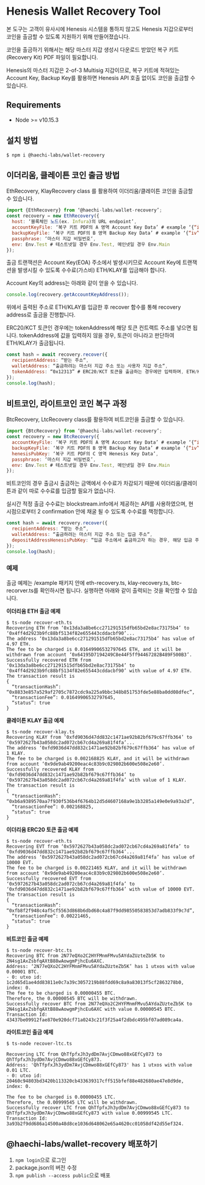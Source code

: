 # Henesis Wallet Recovery Tool
 본 도구는 고객이 유사시에 Henesis 시스템을 통하지 않고도 Henesis 지갑으로부터 코인을 출금할 수 있도록 지원하기 위해 만들어졌습니다.
 
 코인을 출금하기 위해서는 해당 마스터 지갑 생성시 다운로드 받았던 복구 키트(Recovery Kit) PDF 파일이 필요합니다.
 
 Henesis의 마스터 지갑은 2-of-3 Multisig 지갑이므로, 복구 키트에 적혀있는 Account Key, Backup Key를 활용하면 Henesis API 호출 없이도 코인을 출금할 수 있습니다.
 
## Requirements
- Node >= v10.15.3

## 설치 방법
```shell
$ npm i @haechi-labs/wallet-recovery
```

## 이더리움, 클레이튼 코인 출금 방법
EthRecovery, KlayRecovery class 를 활용하여 이더리움/클레이튼 코인을 출금할 수 있습니다.
```javascript
import {EthRecovery} from ‘@haechi-labs/wallet-recovery’;
const recovery = new EthRecovery({
  host: ‘블록체인 노드(ex. Infura)의 URL endpoint’,
  accountKeyFile: ‘복구 키트 PDF의 A 영역 Account Key Data’ # example ‘{“iv”:“4cAzFHxoTs3r2dP9kFTtyw==“,”v”:1,“iter”:10000,“ks”:256,“ts”:64,“mode”:“ccm”,“adata”:“”,“cipher”:“aes”,“salt”:“lc+7qEzXcDM=“,”ct”:“x6Mbt9paLIV/pwZFSGxRNSx+zZOBu8euRieMeW2+ZGs8n/AaT9FI+1b519Otogbm3Zo4pM/aeNBrBg2rP97AfOJO8Ngob+9gY4g=“}’
  backupKeyFile: ‘복구 키트 PDF의 B 영역 Backup Key Data’ # example ‘{“iv”:“UdhntWT/HWXrn8ctyQZHCw==“,”v”:1,“iter”:10000,“ks”:256,“ts”:64,“mode”:“ccm”,“adata”:“”,“cipher”:“aes”,“salt”:“cvy5+5YIiLU=“,”ct”:“Pcg9r2hfgUWblPm/6s9gqITHNuv5hYcVIJJfjeDYIJWpSUCIB9JstJ5bRPWux2qCoWNWlZhoCh9vBlXwMtwnx/kFtZmfxmjCiwc=“}’
  passphrase: ‘마스터 지갑 비밀번호‘,
  env: Env.Test # 테스트넷일 경우 Env.Test, 메인넷일 경우 Env.Main
});
```
출금 트랜잭션은 Account Key(EOA) 주소에서 발생시키므로 Account Key에 트랜잭션을 발생시킬 수 있도록 수수료(가스비) ETH/KLAY를 입금해야 합니다.

Account Key의 address는 아래와 같이 얻을 수 있습니다.
```javascript
console.log(recovery.getAccountKeyAddress());
```
위에서 출력된 주소로 ETH/KLAY를 입금한 후 recover 함수를 통해 recovery address로 출금을 진행합니다.

ERC20/KCT 토큰인 경우에는 tokenAddress에 해당 토큰 컨트랙트 주소를 넣으면 됩니다. tokenAddress에 값을 입력하지 않을 경우, 토큰이 아니라고 판단하여 ETH/KLAY가 출금됩니다.
```javascript
const hash = await recovery.recover({
  recipientAddress: “받는 주소“,
  walletAddress: “출금하려는 마스터 지갑 주소 또는 사용자 지갑 주소“,
  tokenAddress: “0x12313” # ERC20/KCT 토큰을 출금하는 경우에만 입력하며, ETH/KLAY를 출금하는 경우에는 생략
});
console.log(hash);
```

## 비트코인, 라이트코인 코인 복구 과정
BtcRecovery, LtcRecovery class를 활용하여 비트코인을 출금할 수 있습니다.
```javascript
import {BtcRecovery} from ‘@haechi-labs/wallet-recovery’;
const recovery = new BtcRecovery({
  accountKeyFile: ‘복구 키트 PDF의 A 영역 Account Key Data’ # example ‘{“iv”:“4cAzFHxoTs3r2dP9kFTtyw==“,”v”:1,“iter”:10000,“ks”:256,“ts”:64,“mode”:“ccm”,“adata”:“”,“cipher”:“aes”,“salt”:“lc+7qEzXcDM=“,”ct”:“x6Mbt9paLIV/pwZFSGxRNSx+zZOBu8euRieMeW2+ZGs8n/AaT9FI+1b519Otogbm3Zo4pM/aeNBrBg2rP97AfOJO8Ngob+9gY4g=“}’
  backupKeyFile: ‘복구 키트 PDF의 B 영역 Backup Key Data’ # example ‘{“iv”:“UdhntWT/HWXrn8ctyQZHCw==“,”v”:1,“iter”:10000,“ks”:256,“ts”:64,“mode”:“ccm”,“adata”:“”,“cipher”:“aes”,“salt”:“cvy5+5YIiLU=“,”ct”:“Pcg9r2hfgUWblPm/6s9gqITHNuv5hYcVIJJfjeDYIJWpSUCIB9JstJ5bRPWux2qCoWNWlZhoCh9vBlXwMtwnx/kFtZmfxmjCiwc=“}’
  henesisPubKey: ‘복구 키트 PDF의 C 영역 Henesis Key Data’,
  passphrase: ‘마스터 지갑 비밀번호’,
  env: Env.Test # 테스트넷일 경우 Env.Test, 메인넷일 경우 Env.Main
});
```
비트코인의 경우 출금시 출금하는 금액에서 수수료가 차감되기 때문에 이더리움/클레이튼과 같이 따로 수수료를 입금할 필요가 없습니다.

실시간 적정 출금 수수료는 blockstream.info에서 제공하는 API를 사용하였으며, 현 시점으로부터 2 confirmation 안에 채굴 될 수 있도록 수수료를 책정합니다.
```javascript
const hash = await recovery.recover({
  recipientAddress: “받는 주소“,
  walletAddress: “출금하려는 마스터 지갑 주소 또는 입금 주소“,
  depositAddressHenesisPubKey: “입금 주소에서 출금하고자 하는 경우, 해당 입금 주소의 Henesis Key Pub Key” # 평소 Henesis API를 통해 입금 주소 생성/조회시 응답으로 온 값을 저장해두었어야 합니다. (이 부분은 추후 개선하고자 합니다.)
});
console.log(hash);
```

### 예제
출금 예제는 /example 패키지 안에 eth-recovery.ts, klay-recovery.ts, btc-recorver.ts를 확인하시면 됩니다. 실행하면 아래와 같이 출력되는 것을 확인할 수 있습니다.

**이더리움 ETH 출금 예제**
```shell
$ ts-node recover-eth.ts
Recovering ETH from ‘0x13da3a8be6cc271291515dfb65bd2e8ac73175b4’ to ‘0x4ff4d2923b9fc88bf5134f82e655443cddacbf90’...
The address ‘0x13da3a8be6cc271291515dfb65bd2e8ac73175b4’ has value of 4.97 ETH.
The fee to be charged is 0.01649906532797645 ETH, and it will be withdrawn from account ‘0x64195D7194249C8e44F5ff94467282B489F500B3’.
Successfully recovered ETH from ‘0x13da3a8be6cc271291515dfb65bd2e8ac73175b4’ to ‘0x4ff4d2923b9fc88bf5134f82e655443cddacbf90’ with value of 4.97 ETH.
The transaction result is
{
  “transactionHash”: “0x8833e857a529af2705c7872cdc9a225a9bbc348b851753fde5e88ba0dd08dfec”,
  “transactionFee”: 0.01649906532797645,
  “status”: true
}
```

**클레이튼 KLAY 출금 예제**
```shell
$ ts-node recover-klay.ts
Recovering KLAY from ‘0xfd9036d47dd832c1471ae92b82bf679c67ffb364’ to ‘0x5972627b43a058dc2ad072cb67cd4a269a81f4fa’...
The address ‘0xfd9036d47dd832c1471ae92b82bf679c67ffb364’ has value of 1 KLAY.
The fee to be charged is 0.002168825 KLAY, and it will be withdrawn from account ‘0x9de9ab49200eac4c83b9c029802b600e508e2e60’.
Successfully recovered KLAY from ‘0xfd9036d47dd832c1471ae92b82bf679c67ffb364’ to ‘0x5972627b43a058dc2ad072cb67cd4a269a81f4fa’ with value of 1 KLAY.
The transaction result is
{
  “transactionHash”: “0xb6a9389570aa7f930f536b4f6764b12d5d4607168a9e1b3285a149e0e9a93a2d”,
  “transactionFee”: 0.002168825,
  “status”: true
}
```

**이더리움 ERC20 토큰 출금 예제**
```shell
$ ts-node recover-eth.ts
Recovering EVT from ‘0x5972627b43a058dc2ad072cb67cd4a269a81f4fa’ to ‘0xfd9036d47dd832c1471ae92b82bf679c67ffb364’...
The address ‘0x5972627b43a058dc2ad072cb67cd4a269a81f4fa’ has value of 10000 EVT.
The fee to be charged is 0.00221465 KLAY, and it will be withdrawn from account ‘0x9de9ab49200eac4c83b9c029802b600e508e2e60’.
Successfully recovered EVT from ‘0x5972627b43a058dc2ad072cb67cd4a269a81f4fa’ to ‘0xfd9036d47dd832c1471ae92b82bf679c67ffb364’ with value of 10000 EVT.
The transaction result is
{
  “transactionHash”: “0xfb8f2f948c4af5cf5563d868b6dbd68c4a87f9dd98550583853d7adb833f9c7d”,
  “transactionFee”: 0.00221465,
  “status”: true
}
```

**비트코인 출금 예제**
```shell
$ ts-node recover-btc.ts
Recovering BTC from 2N77eQXo2C2HYFMnmFMvu5AYdaZUzteZb5K to 2N4sg1AxZsbfqAXtB88wAowgmPjhcEu6AXC.
Address: ‘2N77eQXo2C2HYFMnmFMvu5AYdaZUzteZb5K’ has 1 utxos with value 0.00001 BTC.
- 0: utxo id: 1c2d65d1ae4dd83811e0c7a39c3057219b88fdd69c8a9a83013f5cf2863278b0, index: 0.
The fee to be charged is 0.00000455 BTC.
Therefore, the 0.00000545 BTC will be withdrawn.
Successfully recover BTC from 2N77eQXo2C2HYFMnmFMvu5AYdaZUzteZb5K to 2N4sg1AxZsbfqAXtB88wAowgmPjhcEu6AXC with value 0.00000545 BTC.
Transaction Id: 43437be09912fae870e920dcf71a0243c21f3f25a4f2dbdc495bf07ad089ca4a.
```

**라이트코인 출금 예제**
```shell
$ ts-node recover-ltc.ts

Recovering LTC from QhTfpfxJh3ydDm7AvjCDmwo88xGEfCy873 to QhTfpfxJh3ydDm7AvjCDmwo88xGEfCy873.
Address: 'QhTfpfxJh3ydDm7AvjCDmwo88xGEfCy873' has 1 utxos with value 0.01 LTC.
- 0: utxo id: 20460c94803bd3420b113320cb433639317cff515bfef88e482680ae47e8d9de, index: 0.

The fee to be charged is 0.00000455 LTC.
Therefore, the 0.00999545 LTC will be withdrawn.
Successfully recover LTC from QhTfpfxJh3ydDm7AvjCDmwo88xGEfCy873 to QhTfpfxJh3ydDm7AvjCDmwo88xGEfCy873 with value 0.00999545 LTC.
Transaction Id: 3a93b2f9dd686a14500a48d8ce1036d648062e65a4620cc01058df42d55ef324.
```

## @haechi-labs/wallet-recovery 배포하기

1. `npm login`으로 로그인
2. package.json의 버전 수정
3. `npm publish --access public`으로 배포

